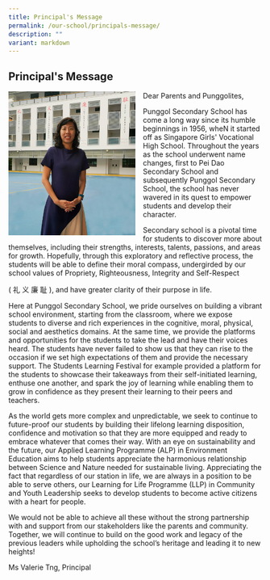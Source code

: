 ```yaml
---
title: Principal's Message
permalink: /our-school/principals-message/
description: ""
variant: markdown
---
```


## Principal's Message

<img src="/images/ms%20tngs%20pic-%20school%20website.jpg" style="width:50%;margin-right:15px;" align="left">
Dear Parents and Punggolites,

Punggol Secondary School has come a long way since its humble beginnings in 1956, wheN it started off as Singapore Girls' Vocational High School. Throughout the years as the school underwent name changes, first to Pei Dao Secondary School and subsequently Punggol Secondary School, the school has never wavered in its quest to empower students and develop their character.

Secondary school is a pivotal time for students to discover more about themselves, including their strengths, interests, talents, passions, and areas for growth. Hopefully, through this exploratory and reflective process, the students will be able to define their moral compass, undergirded by our school values of Propriety, Righteousness, Integrity and Self-Respect&nbsp;

( 礼 义 廉 耻 ), and have greater clarity of their purpose in life.

Here at Punggol Secondary School, we pride ourselves on building a vibrant school environment, starting from the classroom, where we expose students to diverse and rich experiences in the cognitive, moral, physical, social and aesthetics domains. At the same time, we provide the platforms and opportunities for the students to take the lead and have their voices heard. The students have never failed to show us that they can rise to the occasion if we set high expectations of them and provide the necessary support. The Students Learning Festival for example provided a platform for the students to showcase their takeaways from their self-initiated learning, enthuse one another, and spark the joy of learning while enabling them to grow in confidence as they present their learning to their peers and teachers. &nbsp;&nbsp;

As the world gets more complex and unpredictable, we seek to continue to future-proof our students by building their lifelong learning disposition, confidence and motivation so that they are more equipped and ready to embrace whatever that comes their way. With an eye on sustainability and the future, our Applied Learning Programme (ALP) in Environment Education aims to help students appreciate the harmonious relationship between Science and Nature needed for sustainable living. Appreciating the fact that regardless of our station in life, we are always in a position to be able to serve others, our Learning for Life Programme (LLP) in Community and Youth Leadership seeks to develop students to become active citizens with a heart for people.

We would not be able to achieve all these without the strong partnership with and support from our stakeholders like the parents and community. Together, we will continue to build on the good work and legacy of the previous leaders while upholding the school’s heritage and leading it to new heights!

Ms Valerie Tng,
Principal